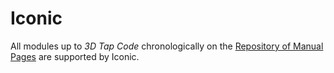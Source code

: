# Iconic

All modules up to _3D Tap Code_ chronologically on the [Repository of Manual Pages](https://ktane.timwi.de/) are supported by Iconic.
